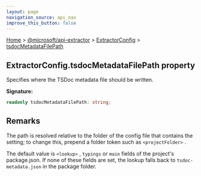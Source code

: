 ```yaml
---
layout: page
navigation_source: api_nav
improve_this_button: false
---
```



[Home](./index.md) &gt; [@microsoft/api-extractor](./api-extractor.md) &gt; [ExtractorConfig](./api-extractor.extractorconfig.md) &gt; [tsdocMetadataFilePath](./api-extractor.extractorconfig.tsdocmetadatafilepath.md)

## ExtractorConfig.tsdocMetadataFilePath property

Specifies where the TSDoc metadata file should be written.

<b>Signature:</b>

```typescript
readonly tsdocMetadataFilePath: string;
```

## Remarks

The path is resolved relative to the folder of the config file that contains the setting; to change this, prepend a folder token such as `<projectFolder>` .

The default value is `<lookup>` , `typings` or `main` fields of the project's package.json. If none of these fields are set, the lookup falls back to `tsdoc-metadata.json` in the package folder.
